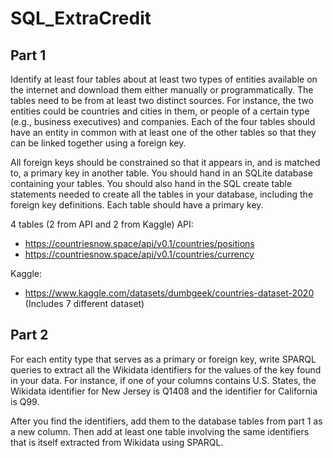 # SQL_ExtraCredit

## Part 1
Identify at least four tables about at least two types of entities available on the internet and download them either manually or programmatically. The tables need to be from at least two distinct sources. For instance, the two entities could be countries and cities in them, or people of a certain type (e.g., business executives) and companies. Each of the four tables should have an entity in common with at least one of the other tables so that they can be linked together using a foreign key.

All foreign keys should be constrained so that it appears in, and is matched to, a primary key in another table.
You should hand in an SQLite database containing your tables. You should also hand in the SQL create table statements needed to create all the tables in your database, including the foreign key definitions. Each table should have a primary key.

4 tables (2 from API and 2 from Kaggle)
API:
- https://countriesnow.space/api/v0.1/countries/positions
- https://countriesnow.space/api/v0.1/countries/currency

Kaggle:
- https://www.kaggle.com/datasets/dumbgeek/countries-dataset-2020 (Includes 7 different dataset)

## Part 2

For each entity type that serves as a primary or foreign key, write SPARQL queries to extract all the Wikidata identifiers for the values of the key found in your data. For instance, if one of your columns contains U.S. States, the Wikidata identifier for New Jersey is Q1408 and the identifier for California is Q99.

After you find the identifiers, add them to the database tables from part 1 as a new column. Then add at least one table involving the same identifiers that is itself extracted from Wikidata using SPARQL.

